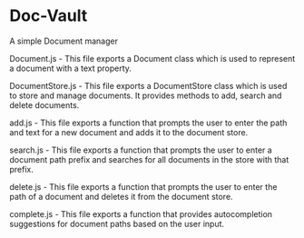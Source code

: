 # Doc-Vault
A simple Document manager

Document.js - This file exports a Document class which is used to represent a document with a text property.


DocumentStore.js - This file exports a DocumentStore class which is used to store and manage documents. It provides methods to add, search and delete documents.


add.js - This file exports a function that prompts the user to enter the path and text for a new document and adds it to the document store.


search.js - This file exports a function that prompts the user to enter a document path prefix and searches for all documents in the store with that prefix.


delete.js - This file exports a function that prompts the user to enter the path of a document and deletes it from the document store.


complete.js - This file exports a function that provides autocompletion suggestions for document paths based on the user input.
